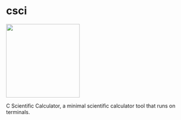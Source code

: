 # csci
<img src="https://github.com/user-attachments/assets/f7193a62-0fe0-46a6-8ea9-10a7ea8f163f" height="200">

C Scientific Calculator, a minimal scientific calculator tool that runs on terminals.
